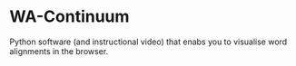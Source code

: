 # WA-Continuum
Python software (and instructional video) that enabs you to visualise word alignments in the browser.
